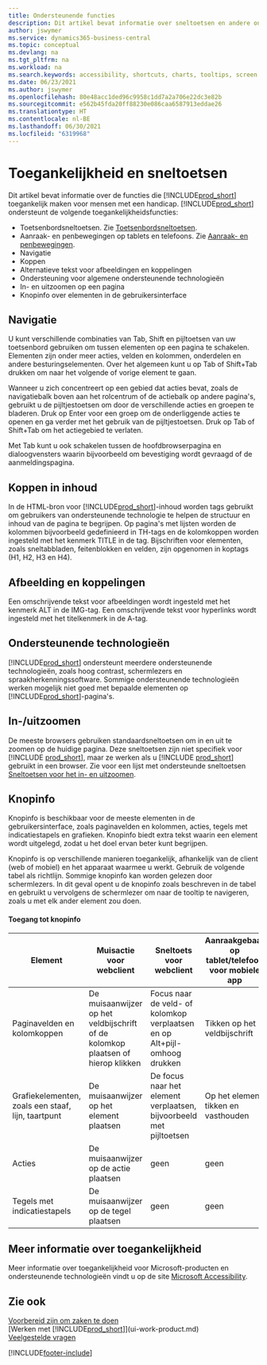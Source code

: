 ```yaml
---
title: Ondersteunende functies
description: Dit artikel bevat informatie over sneltoetsen en andere ondersteunende functies in Business Central voor mensen met een handicap.
author: jswymer
ms.service: dynamics365-business-central
ms.topic: conceptual
ms.devlang: na
ms.tgt_pltfrm: na
ms.workload: na
ms.search.keywords: accessibility, shortcuts, charts, tooltips, screen reader
ms.date: 06/23/2021
ms.author: jswymer
ms.openlocfilehash: 80e48acc1ded96c9958c1dd7a2a706e22dc3e82b
ms.sourcegitcommit: e562b45fda20ff88230e086caa6587913eddae26
ms.translationtype: HT
ms.contentlocale: nl-BE
ms.lasthandoff: 06/30/2021
ms.locfileid: "6319968"
---
```

# <a name="accessibility-and-keyboard-shortcuts"></a>Toegankelijkheid en sneltoetsen

Dit artikel bevat informatie over de functies die [!INCLUDE[prod_short](includes/prod_short.md)] toegankelijk maken voor mensen met een handicap. [!INCLUDE[prod_short](includes/prod_short.md)] ondersteunt de volgende toegankelijkheidsfuncties:  

- Toetsenbordsneltoetsen. Zie [Toetsenbordsneltoetsen](keyboard-shortcuts.md).
- Aanraak- en penbewegingen op tablets en telefoons. Zie [Aanraak- en penbewegingen](touch-gestures.md).
- Navigatie  
- Koppen  
- Alternatieve tekst voor afbeeldingen en koppelingen  
- Ondersteuning voor algemene ondersteunende technologieën 
- In- en uitzoomen op een pagina
- Knopinfo over elementen in de gebruikersinterface

## <a name="navigation"></a><a name="Navigation"></a> Navigatie
  
U kunt verschillende combinaties van Tab, Shift en pijltoetsen van uw toetsenbord gebruiken om tussen elementen op een pagina te schakelen. Elementen zijn onder meer acties, velden en kolommen, onderdelen en andere besturingselementen. Over het algemeen kunt u op Tab of Shift+Tab drukken om naar het volgende of vorige element te gaan.

Wanneer u zich concentreert op een gebied dat acties bevat, zoals de navigatiebalk boven aan het rolcentrum of de actiebalk op andere pagina's, gebruikt u de pijltjestoetsen om door de verschillende acties en groepen te bladeren. Druk op Enter voor een groep om de onderliggende acties te openen en ga verder met het gebruik van de pijltjestoetsen. Druk op Tab of Shift+Tab om het actiegebied te verlaten.

Met Tab kunt u ook schakelen tussen de hoofdbrowserpagina en dialoogvensters waarin bijvoorbeeld om bevestiging wordt gevraagd of de aanmeldingspagina.  

## <a name="headings-in-content"></a><a name="Headings"></a> Koppen in inhoud

In de HTML-bron voor [!INCLUDE[prod_short](includes/prod_short.md)]-inhoud worden tags gebruikt om gebruikers van ondersteunende technologie te helpen de structuur en inhoud van de pagina te begrijpen. Op pagina's met lijsten worden de kolommen bijvoorbeeld gedefinieerd in TH-tags en de kolomkoppen worden ingesteld met het kenmerk TITLE in de tag. Bijschriften voor elementen, zoals sneltabbladen, feitenblokken en velden, zijn opgenomen in koptags (H1, H2, H3 en H4).  

## <a name="image-and-links"></a><a name="Images"></a> Afbeelding en koppelingen

Een omschrijvende tekst voor afbeeldingen wordt ingesteld met het kenmerk ALT in de IMG-tag. Een omschrijvende tekst voor hyperlinks wordt ingesteld met het titelkenmerk in de A-tag.  

## <a name="assistive-technologies"></a><a name="AssistiveTech"></a> Ondersteunende technologieën

[!INCLUDE[prod_short](includes/prod_short.md)] ondersteunt meerdere ondersteunende technologieën, zoals hoog contrast, schermlezers en spraakherkenningssoftware. Sommige ondersteunende technologieën werken mogelijk niet goed met bepaalde elementen op [!INCLUDE[prod_short](includes/prod_short.md)]-pagina's.  

## <a name="zoom"></a><a name="zoom"></a> In-/uitzoomen

De meeste browsers gebruiken standaardsneltoetsen om in en uit te zoomen op de huidige pagina. Deze sneltoetsen zijn niet specifiek voor [!INCLUDE [prod_short](includes/prod_short.md)], maar ze werken als u [!INCLUDE [prod_short](includes/prod_short.md)] gebruikt in een browser. Zie voor een lijst met ondersteunde sneltoetsen [Sneltoetsen voor het in- en uitzoomen](keyboard-shortcuts.md#zoomshortcuts).

## <a name="tooltips"></a>Knopinfo

Knopinfo is beschikbaar voor de meeste elementen in de gebruikersinterface, zoals paginavelden en kolommen, acties, tegels met indicatiestapels en grafieken. Knopinfo biedt extra tekst waarin een element wordt uitgelegd, zodat u het doel ervan beter kunt begrijpen. 

Knopinfo is op verschillende manieren toegankelijk, afhankelijk van de client (web of mobiel) en het apparaat waarmee u werkt. Gebruik de volgende tabel als richtlijn. Sommige knopinfo kan worden gelezen door schermlezers. In dit geval opent u de knopinfo zoals beschreven in de tabel en gebruikt u vervolgens de schermlezer om naar de tooltip te navigeren, zoals u met elk ander element zou doen.

#### <a name="accessing-tooltips"></a>Toegang tot knopinfo

|Element|Muisactie voor webclient|Sneltoets voor webclient|Aanraakgebaar op tablet/telefoon voor mobiele app|Ondersteuning voor schermlezer|
|-------|-----------------|------------|--------------------------|---------------------|
|Paginavelden en kolomkoppen|De muisaanwijzer op het veldbijschrift of de kolomkop plaatsen of hierop klikken|Focus naar de veld- of kolomkop verplaatsen en op Alt+pijl-omhoog drukken|Tikken op het veldbijschrift |ja|
|Grafiekelementen, zoals een staaf, lijn, taartpunt|De muisaanwijzer op het element plaatsen|De focus naar het element verplaatsen, bijvoorbeeld met pijltoetsen|Op het element tikken en vasthouden|ja|
|Acties|De muisaanwijzer op de actie plaatsen|geen|geen |nee|
|Tegels met indicatiestapels|De muisaanwijzer op de tegel plaatsen |geen|geen|nee|


<!--
- With a mouse, hover over the element.
- With keyboard, press the Alt+Up Arrow keys.
- On a tablet or phone, tap and hold on the element. To learn about more gestures, see [Touch and Pen Gestures](touch-gestures.md)

-->

## <a name="for-more-accessibility-information"></a>Meer informatie over toegankelijkheid

Meer informatie over toegankelijkheid voor Microsoft-producten en ondersteunende technologieën vindt u op de site [Microsoft Accessibility](https://go.microsoft.com/fwlink/?LinkId=262160).

## <a name="see-also"></a>Zie ook

[Voorbereid zijn om zaken te doen](ui-get-ready-business.md)  
[Werken met [!INCLUDE[prod_short](includes/prod_short.md)]](ui-work-product.md)  
[Veelgestelde vragen](across-faq.yml)  

[!INCLUDE[footer-include](includes/footer-banner.md)]
